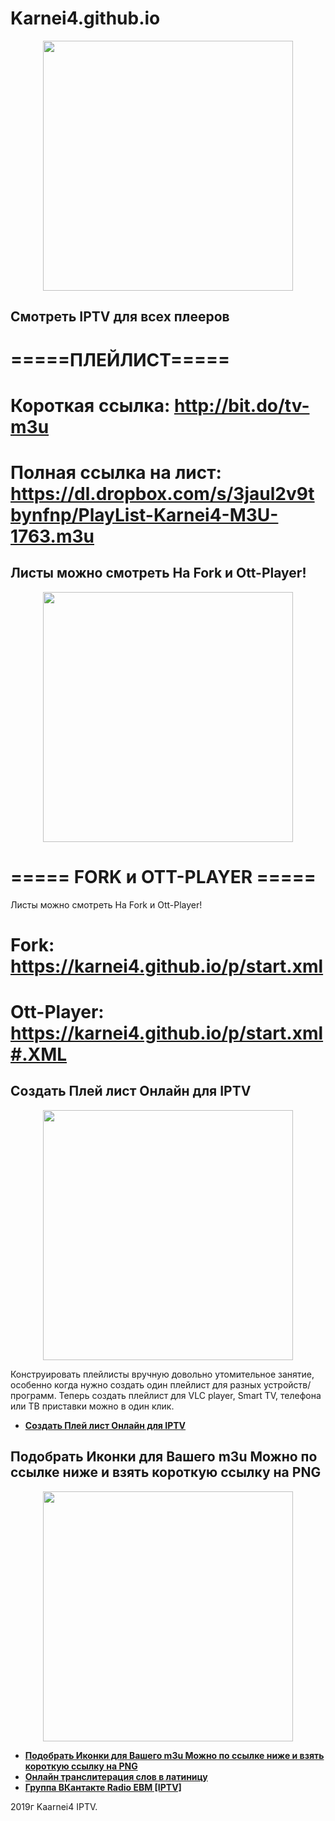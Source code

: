 # Karnei4.github.io

<p align="center"><img src="https://besplatka.ua/aws/54/55/21/14/predostavlyayu-uslugi-iptv-400-kanalov--kanaly--18-photo-ee41.jpg" width="400"></p>

## Смотреть IPTV для всех плееров

#     =====ПЛЕЙЛИСТ===== 
 
# Короткая ссылка: http://bit.do/tv-m3u 

# Полная ссылка на лист: https://dl.dropbox.com/s/3jaul2v9tbynfnp/PlayList-Karnei4-M3U-1763.m3u 



## Листы можно смотреть На Fork и Ott-Player!
  
<p align="center"><img src="https://i.ytimg.com/vi/C6mxWItiErg/maxresdefault.jpg" width="400"></p>
 
#  ===== FORK и OTT-PLAYER =====
Листы можно смотреть На Fork и Ott-Player!
 
# Fork: https://karnei4.github.io/p/start.xml
# Ott-Player: https://karnei4.github.io/p/start.xml#.XML




##              Создать Плей лист Онлайн для IPTV

<p align="center"><img src="https://i.ytimg.com/vi/2k4UivU1l9k/maxresdefault.jpg" width="400"></p>

Конструировать плейлисты вручную довольно утомительное занятие, 
особенно когда нужно создать один плейлист для разных устройств/программ. 
Теперь создать плейлист для VLC player, Smart TV, телефона или ТВ приставки можно в один клик.

- **[Создать Плей лист Онлайн для IPTV](https://karnei4.github.io/m3u-creator/index.html)**


## Подобрать Иконки для Вашего m3u Можно по ссылке ниже и взять короткую ссылку на PNG

<p align="center"><img src="http://oboi.cc/uploads/11_05_2013/view/201209/oboik.ru_39707.jpg" width="400"></p>


- **[Подобрать Иконки для Вашего m3u Можно по ссылке ниже и взять короткую ссылку на PNG](https://Karnei4.github.io/convert/index.html)**
- **[Онлайн транслитерация слов в латиницу](https://karnei4.github.io/translit/index.html)**
- **[Группа ВКантакте Radio EBM [IPTV]](https://vk.com/radio.ebm.android)**

2019г Kaarnei4 IPTV.
